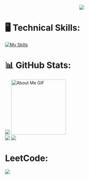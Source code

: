 <!--
** shubham8528 / shubham8528 ** is a ✨ _special_ ✨ repository because its`README.md`(this file) appears on your GitHub profile.

Here are some ideas to get you started:

- 🔭 I’m currently working on ...
- 🌱 I’m currently learning ...
- 👯 I’m looking to collaborate on ...
- 🤔 I’m looking for help with ...
- 💬 Ask me about ...
- 📫 How to reach me: ...
- 😄 Pronouns: ...
- ⚡ Fun fact: ...
-->

<p align="center">
<img src="https://readme-typing-svg.herokuapp.com?color=E22FE4&width=380&height=28&lines=Hi👋+I'm+Shubham+Bisht..;Software+Developer;&center=true"></a></p>
</p>
    
# 🖥️ Technical Skills:
[![My Skills](https://skillicons.dev/icons?i=react,redux,next,nodejs,express,html,css)](https://skillicons.dev)


# 📊 GitHub Stats:

![](https://github-readme-stats.vercel.app/api/top-langs/?username=shubham8528&theme=radical&border=false&include_all_commits=true&count_private=true&layout=compact)
<img src="https://github.com/7oSkaaa/7oSkaaa/blob/main/Images/about_me.gif?raw=true" alt="About Me GIF" width="180px">
<br/>
![](https://github-readme-stats.vercel.app/api?username=shubham8528&theme=radical&_border=false&include_all_commits=true&count_private=true)
![](https://github-readme-streak-stats.herokuapp.com/?user=shubham8528&theme=radical&hide_border=false)
<br />
                
 # LeetCode:
 
![](https://leetcard.jacoblin.cool/shubham8528?site=https://leetcode.com/progress/)
          
       
